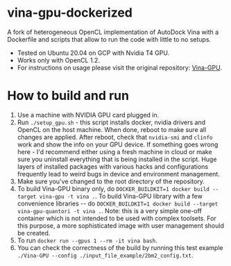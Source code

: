 # vina-gpu-dockerized 

A fork of heterogeneous OpenCL implementation of AutoDock Vina with a Dockerfile and scripts that allow to run the code with little to no setups.
 
- Tested on Ubuntu 20.04 on GCP with Nvidia T4 GPU.
- Works only with OpenCL 1.2.
- For instructions on usage please visit the original repository: [Vina-GPU](https://github.com/DeltaGroupNJUPT/Vina-GPU).

# How to build and run

1. Use a machine with NVIDIA GPU card plugged in. 
2. Run `./setup_gpu.sh` - this script installs docker, nvidia drivers and OpenCL on the host machine. When done, reboot to make sure all changes are applied. After reboot, check that `nvidia-smi` and `clinfo` work and show the info on your GPU device. If something goes wrong here - I'd recommend either using a fresh machine in cloud or make sure you uninstall everything that is being installed in the script. Huge layers of installed packages with various hacks and configurations frequently lead to weird bugs in device and environment management.
3. Make sure you've changed to the root directory of the repository.
4. To build Vina-GPU binary only, do `DOCKER_BUILDKIT=1 docker build --target vina-gpu -t vina .`. To build Vina-GPU library with a few convenience libraries -- do `DOCKER_BUILDKIT=1 docker build --target vina-gpu-quantori -t vina .`. Note: this is a very simple one-off container which is not intended to be used with complex toolsets. For this purpose, a more sophisticated image with user management should be created.
5. To run `docker run --gpus 1 --rm -it vina bash`. 
6. You can check the correctness of the build by running this test example `./Vina-GPU --config ./input_file_example/2bm2_config.txt`.
